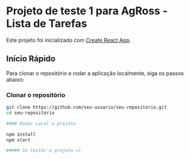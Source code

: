 # Projeto de teste 1 para AgRoss - Lista de Tarefas 

Este projeto foi inicializado com [Create React App](https://github.com/facebook/create-react-app).

## Início Rápido

Para clonar o repositório e rodar a aplicação localmente, siga os passos abaixo:

### Clonar o repositório

```bash
git clone https://github.com/seu-usuario/seu-repositorio.git
cd seu-repositorio

#### Rodar Local o projeto

npm install 
npm start 

##### Só testar o projeto =)
